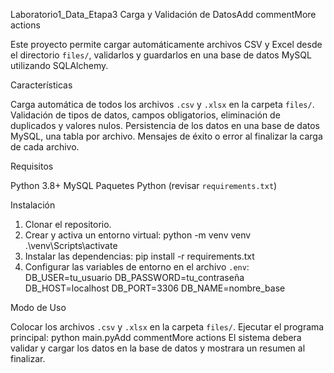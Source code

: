  Laboratorio1_Data_Etapa3 Carga y Validación de DatosAdd commentMore actions

Este proyecto permite cargar automáticamente archivos CSV y Excel desde el directorio `files/`, validarlos y guardarlos en una base de datos MySQL utilizando SQLAlchemy.

 Características

Carga automática de todos los archivos `.csv` y `.xlsx` en la carpeta `files/`.
Validación de tipos de datos, campos obligatorios, eliminación de duplicados y valores nulos.
Persistencia de los datos en una base de datos MySQL, una tabla por archivo.
Mensajes de éxito o error al finalizar la carga de cada archivo.

 Requisitos

Python 3.8+
MySQL
Paquetes Python (revisar `requirements.txt`)

Instalación

1. Clonar el repositorio.
2. Crear y activa un entorno virtual:
    python -m venv venv
    .\venv\Scripts\activate
3. Instalar las dependencias:
    pip install -r requirements.txt
4. Configurar las variables de entorno en el archivo `.env`:
    DB_USER=tu_usuario
    DB_PASSWORD=tu_contraseña
    DB_HOST=localhost
    DB_PORT=3306
    DB_NAME=nombre_base

 Modo de Uso

Colocar los archivos `.csv` y `.xlsx` en la carpeta `files/`.
Ejecutar el programa principal:
    python main.pyAdd commentMore actions
El sistema debera validar y cargar los datos en la base de datos y mostrara un resumen al finalizar.